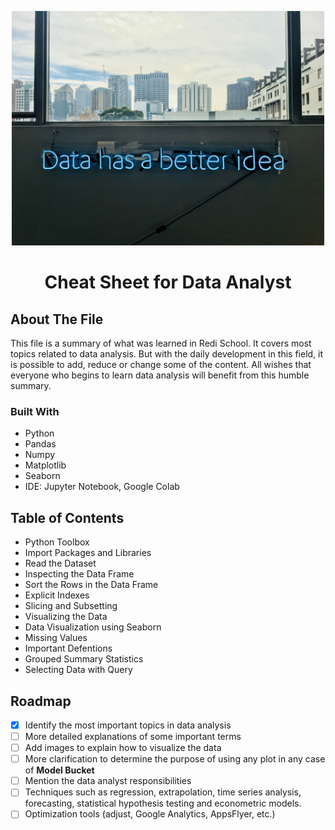 <p align="center">
  <img width="500" <img src="Images/image1.jpg"/>
  <h1 align="center">Cheat Sheet for Data Analyst</h1>
</p>

## About The File

This file is a summary of what was learned in Redi School. It covers most topics related to data analysis. But with the daily development in this field, it is possible to add, reduce or change some of the content. All wishes that everyone who begins to learn data analysis will benefit from this humble summary.

### <a name="built_with"></a>Built With
* Python 
* Pandas
* Numpy
* Matplotlib
* Seaborn
* IDE: Jupyter Notebook, Google Colab

## Table of Contents

* Python Toolbox
* Import Packages and Libraries
* Read the Dataset
* Inspecting the Data Frame
* Sort the Rows in the Data Frame
* Explicit Indexes
* Slicing and Subsetting
* Visualizing the Data
* Data Visualization using Seaborn
* Missing Values
* Important Defentions
* Grouped Summary Statistics
* Selecting Data with Query


## Roadmap

* [X] Identify the most important topics in data analysis
* [ ] More detailed explanations of some important terms
* [ ] Add images to explain how to visualize the data
* [ ] More clarification to determine the purpose of using any plot in any case of **Model Bucket**
* [ ] Mention the data analyst responsibilities
* [ ] Techniques such as regression, extrapolation, time series analysis, forecasting, statistical hypothesis testing and econometric models.
* [ ] Optimization tools (adjust, Google Analytics, AppsFlyer, etc.) 
